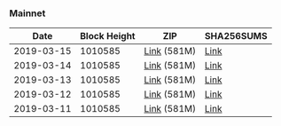 ### Mainnet

|    Date    | Block Height | ZIP | SHA256SUMS |
| ---------- | ------------ | --- | ---------- |
| 2019-03-15 | 1010585 | [Link](https://s3-ap-southeast-2.amazonaws.com/ion-bootstrap/mainnet/2019-03-15/bootstrap.dat.zip) (581M) | [Link](https://s3-ap-southeast-2.amazonaws.com/ion-bootstrap/mainnet/2019-03-15/SHA256SUMS) |
| 2019-03-14 | 1010585 | [Link](https://s3-ap-southeast-2.amazonaws.com/ion-bootstrap/mainnet/2019-03-14/bootstrap.dat.zip) (581M) | [Link](https://s3-ap-southeast-2.amazonaws.com/ion-bootstrap/mainnet/2019-03-14/SHA256SUMS) |
| 2019-03-13 | 1010585 | [Link](https://s3-ap-southeast-2.amazonaws.com/ion-bootstrap/mainnet/2019-03-13/bootstrap.dat.zip) (581M) | [Link](https://s3-ap-southeast-2.amazonaws.com/ion-bootstrap/mainnet/2019-03-13/SHA256SUMS) |
| 2019-03-12 | 1010585 | [Link](https://s3-ap-southeast-2.amazonaws.com/ion-bootstrap/mainnet/2019-03-12/bootstrap.dat.zip) (581M) | [Link](https://s3-ap-southeast-2.amazonaws.com/ion-bootstrap/mainnet/2019-03-12/SHA256SUMS) |
| 2019-03-11 | 1010585 | [Link](https://s3-ap-southeast-2.amazonaws.com/ion-bootstrap/mainnet/2019-03-11/bootstrap.dat.zip) (581M) | [Link](https://s3-ap-southeast-2.amazonaws.com/ion-bootstrap/mainnet/2019-03-11/SHA256SUMS) |
